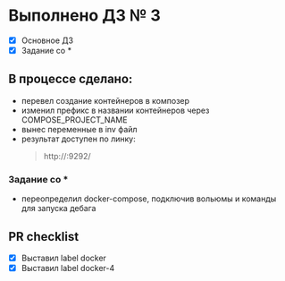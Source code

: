 # Выполнено ДЗ № 3
 - [X] Основное ДЗ
 - [X] Задание со *

## В процессе сделано:
  - перевел создание контейнеров в композер
  - изменил префикс в названии контейнеров через COMPOSE_PROJECT_NAME
  - вынес переменные в inv файл
  - результат доступен по линку:
    > http://<docker-host-ip>:9292/

### Задание со *
  - переопределил docker-compose, подключив вольюмы и команды для запуска дебага

## PR checklist
  - [X] Выставил label docker
  - [X] Выставил label docker-4

